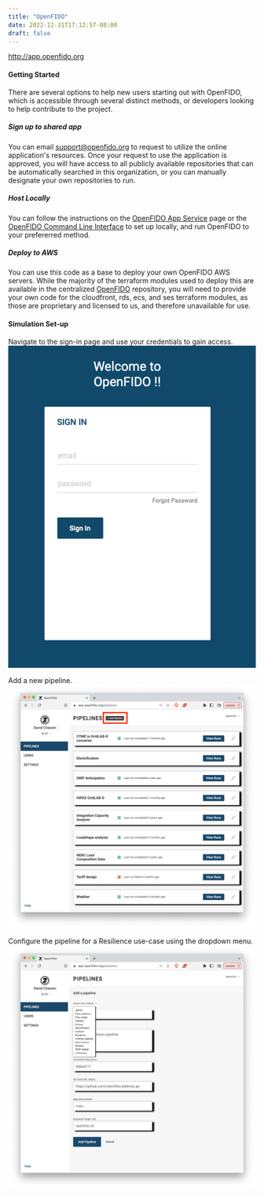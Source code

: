 ```yaml
---
title: "OpenFIDO"
date: 2022-12-31T17:12:57-08:00
draft: false
---
```


http://app.openfido.org 



#### Getting Started
There are several options to help new users starting out with OpenFIDO, which is accessible through several distinct methods, or developers looking to help contribute to the project. 
	
##### Sign up to shared app
You can email support@openfido.org to request to utilize the online application's resources. Once your request to use the application is approved, you will have access to all publicly available repositories that can be automatically searched in this organization, or you can manually designate your own repositories to run.

##### Host Locally
You can follow the instructions on the [OpenFIDO App Service](https://github.com/openfido/openfido-app-service) page or the [OpenFIDO Command Line Interface](https://github.com/openfido/cli) to set up locally, and run OpenFIDO to your prefererred method. 

##### Deploy to AWS
You can use this code as a base to deploy your own OpenFIDO AWS servers. While the majority of the terraform modules used to deploy this are available in the centralized [OpenFIDO](https://github.com/openfido/openfido) repository, you will need to provide your own code for the cloudfront, rds, ecs, and ses terraform modules, as those are proprietary and licensed to us, and therefore unavailable for use. 

#### Simulation Set-up

Navigate to the sign-in page and use your credentials to gain access. ![](/OPENFIDO1.png)

Add a new pipeline. ![](/OPENFIDO2.png)

Configure the pipeline for a Resilience use-case using the dropdown menu. ![](/OPENFIDO3.png)

